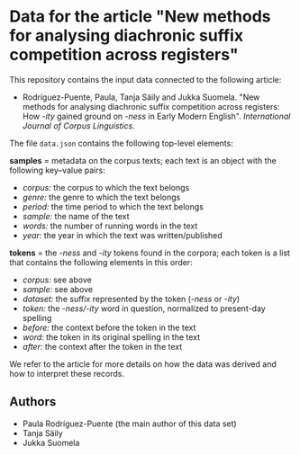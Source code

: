 # Data for the article "New methods for analysing diachronic suffix competition across registers"

This repository contains the input data connected to the following article:

- Rodríguez-Puente, Paula, Tanja Säily and Jukka Suomela. "New methods for analysing diachronic suffix competition across registers: How *-ity* gained ground on *-ness* in Early Modern English". *International Journal of Corpus Linguistics.*

The file `data.json` contains the following top-level elements:

**samples** = metadata on the corpus texts; each text is an object with the following key–value pairs:

- *corpus:* the corpus to which the text belongs
- *genre:* the genre to which the text belongs
- *period:* the time period to which the text belongs
- *sample:* the name of the text
- *words:* the number of running words in the text
- *year:* the year in which the text was written/published

**tokens** = the *-ness* and *-ity* tokens found in the corpora; each token is a list that contains the following elements in this order:

- *corpus:* see above
- *sample:* see above
- *dataset:* the suffix represented by the token (*-ness* or *-ity*)
- *token:* the *-ness/-ity* word in question, normalized to present-day spelling
- *before:* the context before the token in the text
- *word:* the token in its original spelling in the text
- *after:* the context after the token in the text

We refer to the article for more details on how the data was derived and how to interpret these records.

## Authors

- Paula Rodríguez-Puente (the main author of this data set)
- Tanja Säily
- Jukka Suomela
